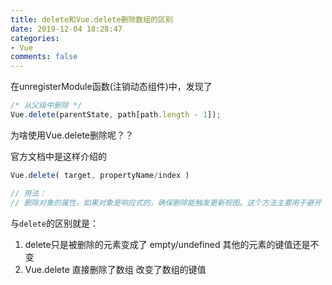 ```yaml
---
title: delete和Vue.delete删除数组的区别
date: 2019-12-04 18:28:47
categories:
- Vue
comments: false
---
```




在unregisterModule函数(注销动态组件)中，发现了

```js
/* 从父级中删除 */
Vue.delete(parentState, path[path.length - 1]);
```

为啥使用Vue.delete删除呢？？

<!-- more -->

官方文档中是这样介绍的

```js
Vue.delete( target, propertyName/index )

// 用法：
// 删除对象的属性。如果对象是响应式的，确保删除能触发更新视图。这个方法主要用于避开 Vue 不能检测到属性被删除的限制，但是你应该很少会使用它。
```

与`delete`的区别就是：

1. delete只是被删除的元素变成了 empty/undefined 其他的元素的键值还是不变
2. Vue.delete 直接删除了数组 改变了数组的键值
